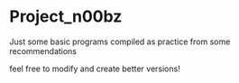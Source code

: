 # Project_n00bz
Just some basic programs compiled as practice from some recommendations

feel free to modify and create better versions!
